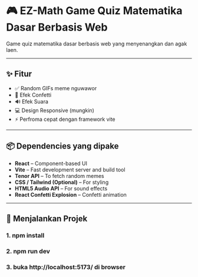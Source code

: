 # 🎮 EZ-Math Game Quiz Matematika Dasar Berbasis Web 

Game quiz matematika dasar berbasis web yang menyenangkan dan agak laen.

---

## ✨ Fitur

- ✅ Random GIFs meme nguwawor
- 🎉 Efek Confetti
- 🔊 Efek Suara
- 💻 Design Responsive (mungkin)
- ⚡️ Perfroma cepat dengan framework vite

---

## 📦 Dependencies yang dipake

- **React** – Component-based UI
- **Vite** – Fast development server and build tool
- **Tenor API** – To fetch random memes
- **CSS / Tailwind (Optional)** – For styling
- **HTML5 Audio API** – For sound effects
- **React Confetti Explosion** – Confetti animation

---

## 🚀 Menjalankan Projek

### 1. npm install
### 2. npm run dev
### 3. buka http://localhost:5173/ di browser
